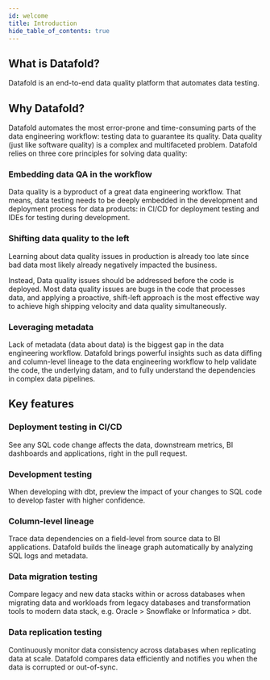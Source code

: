 ```yaml
---
id: welcome
title: Introduction
hide_table_of_contents: true
---
```


## What is Datafold?

Datafold is an end-to-end data quality platform that automates data testing.

## Why Datafold?

Datafold automates the most error-prone and time-consuming parts of the data engineering workflow: testing data to guarantee its quality. Data quality (just like software quality) is a complex and multifaceted problem. Datafold relies on three core principles for solving data quality:


### Embedding data QA in the workflow

Data quality is a byproduct of a great data engineering workflow. That means, data testing needs to be deeply embedded in the development and deployment process for data products: in CI/CD for deployment testing and IDEs for testing during development.


### Shifting data quality to the left

Learning about data quality issues in production is already too late since bad data most likely already negatively impacted the business. 

Instead, Data quality issues should be addressed before the code is deployed. Most data quality issues are bugs in the code that processes data, and applying a proactive, shift-left approach is the most effective way to achieve high shipping velocity and data quality simultaneously.

### Leveraging metadata

Lack of metadata (data about data) is the biggest gap in the data engineering workflow. Datafold brings powerful insights such as data diffing and column-level lineage to the data engineering workflow to help validate the code, the underlying datam, and to fully understand the dependencies in complex data pipelines.


## Key features


### Deployment testing in CI/CD

See any SQL code change affects the data, downstream metrics, BI dashboards and applications, right in the pull request.

### Development testing

When developing with dbt, preview the impact of your changes to SQL code to develop faster with higher confidence.


### Column-level lineage

Trace data dependencies on a field-level from source data to BI applications. Datafold builds the lineage graph automatically by analyzing SQL logs and metadata.

### Data migration testing

Compare legacy and new data stacks within or across databases when migrating data and workloads from legacy databases and transformation tools to modern data stack, e.g. Oracle > Snowflake or Informatica > dbt.

### Data replication testing

Continuously monitor data consistency across databases when replicating data at scale. Datafold compares data efficiently and notifies you when the data is corrupted or out-of-sync.